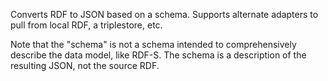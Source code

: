 Converts RDF to JSON based on a schema.  Supports alternate adapters to pull
from local RDF, a triplestore, etc.

Note that the "schema" is not a schema intended to comprehensively describe the 
data model, like RDF-S.  The schema is a description of the resulting JSON, not
the source RDF.

